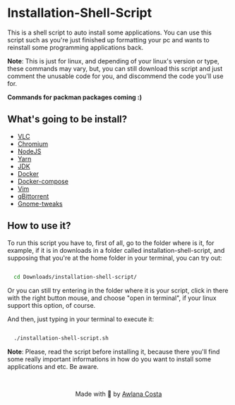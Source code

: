 # Installation-Shell-Script

This is a shell script to auto install some applications. You can use this script such as you're just finished up formatting your pc and wants to reinstall some programming applications back.

**Note**: This is just for linux, and depending of your linux's version or type, these commands may vary, but, you can still download this script and just comment the unusable code for you, and discommend the code you'll use for.

**Commands for packman packages coming :)**

## What's going to be install?

- [VLC](https://www.videolan.org/vlc/index.pt-BR.html)
- [Chromium](https://www.chromium.org/)
- [NodeJS](https://nodejs.org/en/)
- [Yarn](https://yarnpkg.com/) 
- [JDK](https://www.oracle.com/br/java/technologies/javase-downloads.html)
- [Docker](https://www.docker.com/)
- [Docker-compose](https://docs.docker.com/compose/)
- [Vim](https://www.vim.org/)
- [qBittorrent](https://www.qbittorrent.org/)
- [Gnome-tweaks](https://gitlab.gnome.org/GNOME/gnome-tweaks)

## How to use it?

To run this script you have to, first of all, go to the folder where is it, for example, if it is in downloads in a folder called installation-shell-script, and supposing that you're at the home folder in your terminal, you can try out:

```bash 
  
  cd Downloads/installation-shell-script/

```

Or you can still try entering in the folder where it is your script, click in there with the right button mouse, and choose "open in terminal", if your linux support this option, of course.

And then, just typing in your terminal to execute it:

```bash

  ./installation-shell-script.sh

```

**Note**: Please, read the script before installing it, because there you'll find some really important informations in how do you want to install some applications and etc. Be aware.

<br />

<p align='center'>
  Made with 💙 by <a href='https://github.com/awlana04'> Awlana Costa </a>
</p>